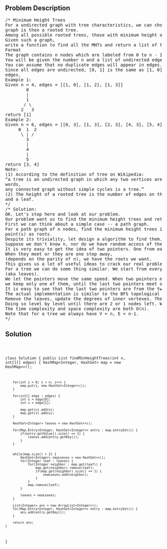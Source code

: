 <!--
<style>
  body { font-family: Arial, sans-serif; }
  .container { max-width: 100%; margin: 0 auto; padding: 10px; }
  .comment-block { max-width: 30%; background-color: #f9f9f9; padding: 10px; border-left: 5px solid #ccc; overflow-wrap: break-word; white-space: pre-wrap; }
  .code-block { background-color: #f4f4f4; padding: 10px; border: 1px solid #ddd; overflow-wrap: break-word; white-space: pre-wrap; }
</style>
-->

<div class='container'>
<h2>Problem Description</h2>
<div class='comment-block'>
<pre>
/* Minimum Height Trees
For a undirected graph with tree characteristics, we can choose any node as the root. The result
graph is then a rooted tree.
Among all possible rooted trees, those with minimum height are called minimum height trees (MHTs).
Given such a graph,
write a function to find all the MHTs and return a list of their root labels.
Format
The graph contains n nodes which are labeled from 0 to n - 1.
You will be given the number n and a list of undirected edges (each edge is a pair of labels).
You can assume that no duplicate edges will appear in edges.
Since all edges are undirected, [0, 1] is the same as [1, 0] and thus will not appear together in
edges.
Example 1:
Given n = 4, edges = [[1, 0], [1, 2], [1, 3]]
        0
        |
        1
       / \
      2   3
return [1]
Example 2:
Given n = 6, edges = [[0, 3], [1, 3], [2, 3], [4, 3], [5, 4]]
     0  1  2
      \ | /
        3
        |
        4
        |
        5
return [3, 4]
Note:
(1) According to the definition of tree on Wikipedia:
“a tree is an undirected graph in which any two vertices are connected by exactly one path. In other
words,
any connected graph without simple cycles is a tree.”
(2) The height of a rooted tree is the number of edges on the longest downward path between the root
and a leaf.
*/
/* Solution:
OK. Let's stop here and look at our problem.
Our problem want us to find the minimum height trees and return their root labels.
First we can think about a simple case -- a path graph.
For a path graph of n nodes, find the minimum height trees is trivial. Just designate the middle
point(s) as roots.
Despite its triviality, let design a algorithm to find them.
Suppose we don't know n, nor do we have random access of the nodes. We have to traversal.
It is very easy to get the idea of two pointers. One from each end and move at the same speed.
When they meet or they are one step away,
(depends on the parity of n), we have the roots we want.
This gives us a lot of useful ideas to crack our real problem.
For a tree we can do some thing similar. We start from every end, by end we mean vertex of degree 1
(aka leaves).
We let the pointers move the same speed. When two pointers meet,
we keep only one of them, until the last two pointers meet or one step away we then find the roots.
It is easy to see that the last two pointers are from the two ends of the longest path in the graph.
The actual implementation is similar to the BFS topological sort.
Remove the leaves, update the degrees of inner vertexes. Then remove the new leaves.
Doing so level by level until there are 2 or 1 nodes left. What's left is our answer!
The time complexity and space complexity are both O(n).
Note that for a tree we always have V = n, E = n-1.
*/
</pre>
</div>

<h2>Solution</h2>
<div class='code-block'>
<pre><code class='language-java'>



class Solution {
    public List<Integer> findMinHeightTrees(int n, int[][] edges) {
        HashMap<Integer, HashSet<Integer>> map = new HashMap<>();
        
        for(int i = 0; i < n; i++) {
            map.put(i, new HashSet<Integer>());
        }
        
        for(int[] edge : edges) {
            int u = edge[0];
            int v = edge[1];
            
            map.get(u).add(v);
            map.get(v).add(u);
        }
        
        HashSet<Integer> leaves = new HashSet<>();
        
        for(Map.Entry<Integer, HashSet<Integer>> entry : map.entrySet()) {
            if(entry.getValue().size() == 1) {
                leaves.add(entry.getKey());
            }
        }
        
        
        while(map.size() > 2) {
            HashSet<Integer> newLeaves = new HashSet<>();
            for(Integer leaf : leaves) {
                for(Integer neighbor : map.get(leaf)) {
                    map.get(neighbor).remove(leaf);
                    if(map.get(neighbor).size() == 1) {
                        newLeaves.add(neighbor);
                    }
                }
                map.remove(leaf);
            }
            
            leaves = newLeaves;
        }
        
        List<Integer> ans = new ArrayList<Integer>();
        for(Map.Entry<Integer, HashSet<Integer>> entry : map.entrySet()) {
            ans.add(entry.getKey());
        }
        
        return ans;
    }
}



</code></pre>
</div>
</div>

